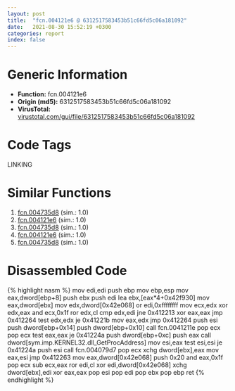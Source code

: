 ```yaml
---
layout: post
title:  "fcn.004121e6 @ 6312517583453b51c66fd5c06a181092"
date:   2021-08-30 15:52:19 +0300
categories: report
index: false
---
```


# Generic Information
- **Function:** fcn.004121e6
- **Origin (md5):** 6312517583453b51c66fd5c06a181092
- **VirusTotal:** [virustotal.com/gui/file/6312517583453b51c66fd5c06a181092][virustotal_ref]

# Code Tags
<span class="tag" id="LINKING">LINKING</span>


# Similar Functions

1. [fcn.004735d8][similar_1_ref] (sim.: 1.0)
2. [fcn.004121e6][similar_2_ref] (sim.: 1.0)
3. [fcn.004735d8][similar_3_ref] (sim.: 1.0)
4. [fcn.004121e6][similar_4_ref] (sim.: 1.0)
5. [fcn.004735d8][similar_5_ref] (sim.: 1.0)


# Disassembled Code

{% highlight nasm %}
mov edi,edi
push ebp
mov ebp,esp
mov eax,dword[ebp+8]
push ebx
push edi
lea ebx,[eax*4+0x42f930]
mov eax,dword[ebx]
mov edx,dword[0x42e068]
or edi,0xffffffff
mov ecx,edx
xor edx,eax
and ecx,0x1f
ror edx,cl
cmp edx,edi
jne 0x412213
xor eax,eax
jmp 0x412264
test edx,edx
je 0x41221b
mov eax,edx
jmp 0x412264
push esi
push dword[ebp+0x14]
push dword[ebp+0x10]
call fcn.0041211e
pop ecx
pop ecx
test eax,eax
je 0x41224a
push dword[ebp+0xc]
push eax
call dword[sym.imp.KERNEL32.dll_GetProcAddress]
mov esi,eax
test esi,esi
je 0x41224a
push esi
call fcn.004079d7
pop ecx
xchg dword[ebx],eax
mov eax,esi
jmp 0x412263
mov eax,dword[0x42e068]
push 0x20
and eax,0x1f
pop ecx
sub ecx,eax
ror edi,cl
xor edi,dword[0x42e068]
xchg dword[ebx],edi
xor eax,eax
pop esi
pop edi
pop ebx
pop ebp
ret
{% endhighlight %}


[similar_1_ref]: /report/fcn.004735d8@f47bfed80cd39ec1aff63db618c8814f
[similar_2_ref]: /report/fcn.004121e6@773e84b03dfb92871dd754ab3c01c180
[similar_3_ref]: /report/fcn.004735d8@b52b2c71a7178baa413f70bab2511ae0
[similar_4_ref]: /report/fcn.004121e6@8db9fe0b752fe464ff1c81507df8551a
[similar_5_ref]: /report/fcn.004735d8@c3e75e66a9297b866fc9ca207295f578
[virustotal_ref]: https://www.virustotal.com/gui/file/6312517583453b51c66fd5c06a181092